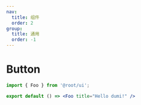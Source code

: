 ```yaml
---
nav:  
  title: 组件  
  order: 2  
group:  
  title: 通用  
  order: -1
---
```


# Button

```jsx
import { Foo } from '@root/ui';

export default () => <Foo title="Hello dumi!" />
```


